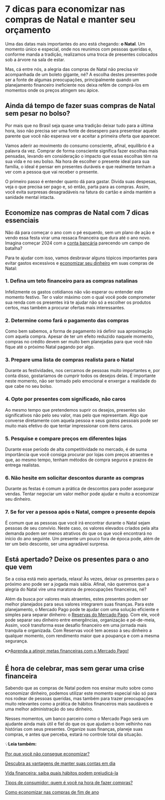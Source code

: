 # 7 dicas para economizar nas compras de Natal e manter seu orçamento

Uma das datas mais importantes do ano está chegando: **o Natal**. Um momento único e especial, onde nos reunimos com pessoas queridas e, conforme manda a tradição, realizamos uma troca de presentes colocados sob a árvore na sala de estar.

Mas, cá entre nós, a alegria das compras de Natal não precisa vir acompanhada de um boleto gigante, né? A escolha destes presentes pode ser a fonte de algumas preocupações, principalmente quando um planejamento financeiro ineficiente nos deixa refém de comprá-los em momentos onde os preços atingem seu ápice.

## **Ainda dá tempo de fazer suas compras de Natal sem pesar no bolso?**

Por mais que no Brasil seja quase uma tradição deixar tudo para a última hora, isso não precisa ser uma fonte de desespero para presentear aquele parente que você não esperava ver e aceitar a primeira oferta que aparecer.

Vamos aderir ao movimento do consumo consciente, afinal, equilíbrio é a palavra da vez. Comprar de forma consciente significa fazer escolhas mais pensadas, levando em consideração o impacto que essas escolhas têm na sua vida e no seu bolso. Na hora de escolher o presente ideal para sua família, o ideal é pensar em presentes duráveis e que realmente tenham a ver com a pessoa que vai receber o presente.

O primeiro passo é entender quanto dá para gastar. Divida suas despesas, veja o que precisa ser pago e, só então, parta para as compras. Assim, você evita surpresas desagradáveis na fatura do cartão e ainda mantém a sanidade mental intacta.

## **Economize nas compras de Natal com 7 dicas essenciais**

Não dá para começar o ano com o pé esquerdo, sem um plano de ação e vendo essa festa virar uma ressaca financeira que dura até o ano novo. Imagina começar 2024 com a [conta bancária](https://meubolso.mercadopago.com.br/consulta-de-contas-bancarias-no-seu-cpf) parecendo um campo de batalha?

Para te ajudar com isso, vamos desbravar alguns tópicos importantes para evitar gastos excessivos e [economizar seu dinheiro](https://meubolso.mercadopago.com.br/economizar-nas-compras-de-natal) em suas compras de Natal:

### **1. Defina um teto financeiro para as compras natalinas**

Infelizmente os gastos cotidianos não vão esperar ou entender este momento festivo. Ter o valor máximo com o qual você pode comprometer sua renda com os presentes irá te ajudar não só a escolher os produtos certos, mas também a procurar ofertas mais interessantes.

### **2. Determine como fará o pagamento das compras**

Como bem sabemos, a forma de pagamento irá definir sua aproximação com aquela compra. Apesar de ter um efeito reduzido naquele momento, compras no crédito devem ser muito bem planejadas para que você não fique até o próximo Natal pagando por algo.

### **3. Prepare uma lista de compras realista para o Natal**

Durante as festividades, nos cercamos de pessoas muito importantes e, por conta disso, gostaríamos de cumprir todos os desejos delas. É importante neste momento, não ser tomado pelo emocional e enxergar a realidade do que cabe no seu bolso.

### **4. Opte por presentes com significado, não caros**

Ao mesmo tempo que pretendemos suprir os desejos, presentes são significativos não pelo seu valor, mas pelo que representam. Algo que converse diretamente com aquela pessoa e seus gostos pessoais pode ser muito mais efetivo do que tentar impressionar com itens caros.

### **5. Pesquise e compare preços em diferentes lojas**

Durante esse período de alta competitividade no mercado, é de suma importância que você consiga procurar por lojas com preços atraentes e que, ao mesmo tempo, tenham métodos de compra seguros e prazos de entrega realistas.

### **6. Não hesite em solicitar descontos durante as compras**

Durante as festas é comum a prática de descontos para poder assegurar vendas. Tentar negociar um valor melhor pode ajudar e muito a economizar seu dinheiro.

### **7. Se for ver a pessoa após o Natal, compre o presente depois**

É comum que as pessoas que você irá encontrar durante o Natal sejam pessoas de seu convívio. Neste caso, os valores elevados criados pela alta demanda podem ser menos atrativos do que os que você encontrará no início do ano seguinte. Um presente um pouco fora de época pode, além de ter um belo desconto, ser uma agradável surpresa.

## 

## **Está apertado? Deixe os presentes para o ano que vem**

Se a coisa está meio apertada, relaxa! Às vezes, deixar os presentes para o próximo ano pode ser a jogada mais sábia. Afinal, não queremos que a alegria do Natal vire uma maratona de preocupações financeiras, né?

Além da busca por valores mais atraentes, estes presentes podem ser melhor planejados para seus valores integrarem suas finanças. Para este planejamento, o Mercado Pago pode te ajudar com uma solução eficiente e simples para separar dinheiro: o [Reservas do Mercado Pago](https://meubolso.mercadopago.com.br/organizacao-financeira-com-reservas-mercado-pago). Com ele, você pode separar seu dinheiro entre emergências, organização e pé-de-meia, Assim, você transforma esse desafio financeiro em uma jornada mais tranquila e organizada. Com Reservas você tem acesso à seu dinheiro a qualquer momento, com rendimento maior que a poupança e com a mesma segurança.

**👉**[Aprenda a atingir metas financeiras com o Mercado Pago!](https://meubolso.mercadopago.com.br/metas-financeiras-com-o-mercado-pago)

## **É hora de celebrar, mas sem gerar uma crise financeira**

Sabendo que as compras de Natal podem nos ensinar muito sobre como economizar dinheiro, podemos utilizar este momento especial não só para nos rodear de pessoas queridas, mas também para trazer preocupações muito relevantes como a prática de hábitos financeiros mais saudáveis e uma melhor administração do seu dinheiro.

Nesses momentos, um banco parceiro como o Mercado Pago será um ajudante ainda mais útil e fiel do que os que ajudam o bom velhinho nas histórias com seus presentes. Organize suas finanças, planeje suas compras, e antes que perceba, estará no controle total da situação.

💡**Leia também:**

[Por que você não consegue economizar?](https://meubolso.mercadopago.com.br/por-que-voce-nao-consegue-economizar)

[Descubra as vantagens de manter suas contas em dia](https://meubolso.mercadopago.com.br/descubra-as-vantagens-de-manter-suas-contas-em-dia)

[Vida financeira: saiba quais hábitos podem prejudicá-la](https://meubolso.mercadopago.com.br/habitos-que-prejudicam-sua-vida-financeira)

[Tipos de consumidor: quem é você na hora de fazer compras?](https://meubolso.mercadopago.com.br/tipos-de-consumidor)

[Como economizar nas compras de fim de ano](https://meubolso.mercadopago.com.br/como-economizar-nas-compras-de-fim-de-ano)